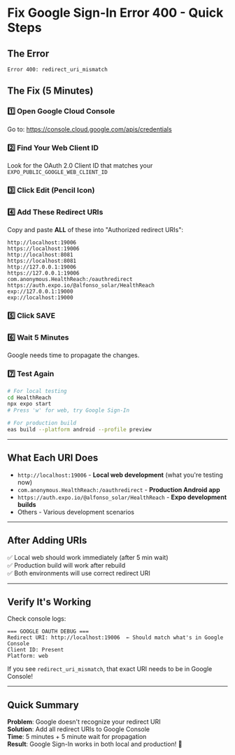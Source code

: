 # Fix Google Sign-In Error 400 - Quick Steps

## The Error
```
Error 400: redirect_uri_mismatch
```

## The Fix (5 Minutes)

### 1️⃣ Open Google Cloud Console

Go to: https://console.cloud.google.com/apis/credentials

### 2️⃣ Find Your Web Client ID

Look for the OAuth 2.0 Client ID that matches your `EXPO_PUBLIC_GOOGLE_WEB_CLIENT_ID`

### 3️⃣ Click Edit (Pencil Icon)

### 4️⃣ Add These Redirect URIs

Copy and paste **ALL** of these into "Authorized redirect URIs":

```
http://localhost:19006
https://localhost:19006
http://localhost:8081
https://localhost:8081
http://127.0.0.1:19006
https://127.0.0.1:19006
com.anonymous.HealthReach:/oauthredirect
https://auth.expo.io/@alfonso_solar/HealthReach
exp://127.0.0.1:19000
exp://localhost:19000
```

### 5️⃣ Click SAVE

### 6️⃣ Wait 5 Minutes

Google needs time to propagate the changes.

### 7️⃣ Test Again

```bash
# For local testing
cd HealthReach
npx expo start
# Press 'w' for web, try Google Sign-In

# For production build
eas build --platform android --profile preview
```

---

## What Each URI Does

- `http://localhost:19006` - **Local web development** (what you're testing now)
- `com.anonymous.HealthReach:/oauthredirect` - **Production Android app**
- `https://auth.expo.io/@alfonso_solar/HealthReach` - **Expo development builds**
- Others - Various development scenarios

---

## After Adding URIs

✅ Local web should work immediately (after 5 min wait)  
✅ Production build will work after rebuild  
✅ Both environments will use correct redirect URI  

---

## Verify It's Working

Check console logs:
```
=== GOOGLE OAUTH DEBUG ===
Redirect URI: http://localhost:19006  ← Should match what's in Google Console
Client ID: Present
Platform: web
```

If you see `redirect_uri_mismatch`, that exact URI needs to be in Google Console!

---

## Quick Summary

**Problem**: Google doesn't recognize your redirect URI  
**Solution**: Add all redirect URIs to Google Console  
**Time**: 5 minutes + 5 minute wait for propagation  
**Result**: Google Sign-In works in both local and production! 🎉
